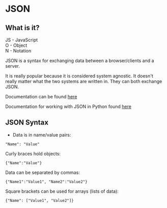 # JSON

## What is it?

JS - JavaScript <br>
O - Object <br>
N - Notation

JSON is a syntax for exchanging data between a browser/clients and a server. 

It is really popular because it is considered system agnostic. It doesn't really matter what the two systems are written in. They can both exchange JSON.

Documentation can be found [here](https://www.json.org/)

Documentation for working with JSON in Python found [here](https://docs.python.org/3/library/json.html)

## JSON Syntax

- Data is in name/value pairs:

```
"Name": "Value"
```

Curly braces hold objects:
```
{"Name":"Value"}
```

Data can be separated by commas:
```
{"Name1":"Value1", "Name2":"Value2"}
```

Square brackets can be used for arrays (lists of data):
```
{"Name": ["Value1", "Value2"]}
```
